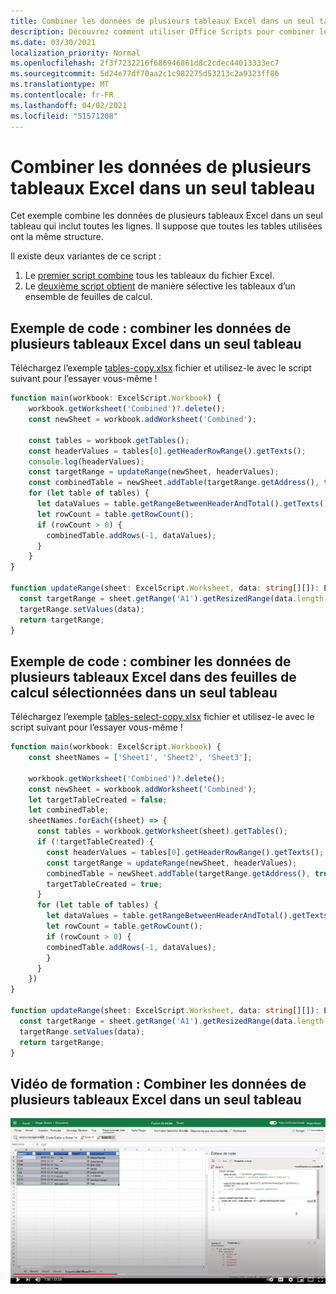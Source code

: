 ```yaml
---
title: Combiner les données de plusieurs tableaux Excel dans un seul tableau
description: Découvrez comment utiliser Office Scripts pour combiner les données de plusieurs tableaux Excel dans un seul tableau.
ms.date: 03/30/2021
localization_priority: Normal
ms.openlocfilehash: 2f3f7232216f686946861d8c2cdec44013333ec7
ms.sourcegitcommit: 5d24e77df70aa2c1c982275d53213c2a9323ff86
ms.translationtype: MT
ms.contentlocale: fr-FR
ms.lasthandoff: 04/02/2021
ms.locfileid: "51571208"
---
```

# <a name="combine-data-from-multiple-excel-tables-into-a-single-table"></a>Combiner les données de plusieurs tableaux Excel dans un seul tableau

Cet exemple combine les données de plusieurs tableaux Excel dans un seul tableau qui inclut toutes les lignes. Il suppose que toutes les tables utilisées ont la même structure.

Il existe deux variantes de ce script :

1. Le [premier script combine](#sample-code-combine-data-from-multiple-excel-tables-into-a-single-table) tous les tableaux du fichier Excel.
1. Le [deuxième script obtient](#sample-code-combine-data-from-multiple-excel-tables-in-select-worksheets-into-a-single-table) de manière sélective les tableaux d’un ensemble de feuilles de calcul.

## <a name="sample-code-combine-data-from-multiple-excel-tables-into-a-single-table"></a>Exemple de code : combiner les données de plusieurs tableaux Excel dans un seul tableau

Téléchargez l’exemple <a href="tables-copy.xlsx">tables-copy.xlsx</a> fichier et utilisez-le avec le script suivant pour l’essayer vous-même !

```TypeScript
function main(workbook: ExcelScript.Workbook) {
    workbook.getWorksheet('Combined')?.delete();
    const newSheet = workbook.addWorksheet('Combined');
    
    const tables = workbook.getTables();    
    const headerValues = tables[0].getHeaderRowRange().getTexts();
    console.log(headerValues);
    const targetRange = updateRange(newSheet, headerValues);
    const combinedTable = newSheet.addTable(targetRange.getAddress(), true);
    for (let table of tables) {      
      let dataValues = table.getRangeBetweenHeaderAndTotal().getTexts();
      let rowCount = table.getRowCount();
      if (rowCount > 0) {
        combinedTable.addRows(-1, dataValues);
      }
    }
}

function updateRange(sheet: ExcelScript.Worksheet, data: string[][]): ExcelScript.Range {
  const targetRange = sheet.getRange('A1').getResizedRange(data.length-1, data[0].length-1);
  targetRange.setValues(data);
  return targetRange;
}
```

## <a name="sample-code-combine-data-from-multiple-excel-tables-in-select-worksheets-into-a-single-table"></a>Exemple de code : combiner les données de plusieurs tableaux Excel dans des feuilles de calcul sélectionnées dans un seul tableau

Téléchargez l’exemple <a href="tables-select-copy.xlsx">tables-select-copy.xlsx</a> fichier et utilisez-le avec le script suivant pour l’essayer vous-même !

```TypeScript
function main(workbook: ExcelScript.Workbook) {
    const sheetNames = ['Sheet1', 'Sheet2', 'Sheet3'];
    
    workbook.getWorksheet('Combined')?.delete();
    const newSheet = workbook.addWorksheet('Combined');
    let targetTableCreated = false;
    let combinedTable;
    sheetNames.forEach((sheet) => {
      const tables = workbook.getWorksheet(sheet).getTables();
      if (!targetTableCreated) {
        const headerValues = tables[0].getHeaderRowRange().getTexts();
        const targetRange = updateRange(newSheet, headerValues);
        combinedTable = newSheet.addTable(targetRange.getAddress(), true);
        targetTableCreated = true;
      }      
      for (let table of tables) {
        let dataValues = table.getRangeBetweenHeaderAndTotal().getTexts();
        let rowCount = table.getRowCount();
        if (rowCount > 0) {
        combinedTable.addRows(-1, dataValues);
        }
      }
    })
}

function updateRange(sheet: ExcelScript.Worksheet, data: string[][]): ExcelScript.Range {
  const targetRange = sheet.getRange('A1').getResizedRange(data.length-1, data[0].length-1);
  targetRange.setValues(data);
  return targetRange;
}
```

## <a name="training-video-combine-data-from-multiple-excel-tables-into-a-single-table"></a>Vidéo de formation : Combiner les données de plusieurs tableaux Excel dans un seul tableau

[![Regardez une vidéo pas à pas sur la façon de combiner des données de plusieurs tableaux Excel dans un seul tableau](../../images/merge-tables-vid.jpg)](https://youtu.be/di-8JukK3Lc "Vidéo pas à pas sur la façon de combiner des données de plusieurs tableaux Excel dans un seul tableau")

